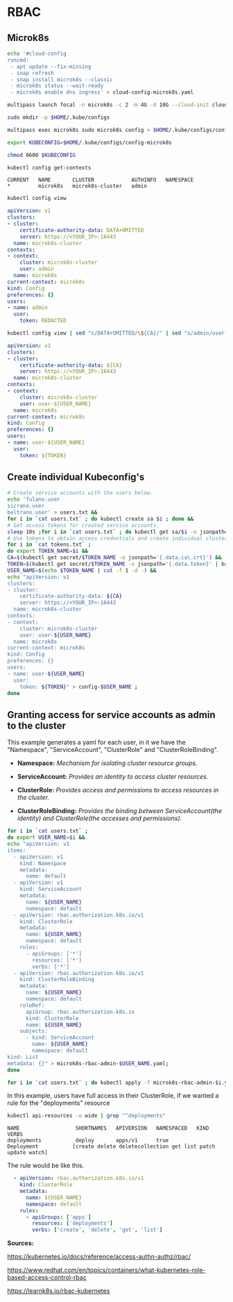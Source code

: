 # RBAC

## Microk8s

```bash
echo '#cloud-config
runcmd:
 - apt update --fix-missing
 - snap refresh
 - snap install microk8s --classic
 - microk8s status --wait-ready
 - microk8s enable dns ingress' > cloud-config-microk8s.yaml
 ```

```bash
multipass launch focal -n microk8s -c 2 -m 4G -d 10G --cloud-init cloud-config-microk8s.yaml
```

```bash
sudo mkdir -p $HOME/.kube/configs
```

```bash
multipass exec microk8s sudo microk8s config > $HOME/.kube/configs/config-microk8s
```

```bash
export KUBECONFIG=$HOME/.kube/configs/config-microk8s
```

```bash
chmod 0600 $KUBECONFIG
```

```bash
kubectl config get-contexts
```

```text
CURRENT   NAME       CLUSTER            AUTHINFO   NAMESPACE
*         microk8s   microk8s-cluster   admin 
```

```bash
kubectl config view
```

```yaml
apiVersion: v1
clusters:
- cluster:
    certificate-authority-data: DATA+OMITTED
    server: https://<YOUR_IP>:16443
  name: microk8s-cluster
contexts:
- context:
    cluster: microk8s-cluster
    user: admin
  name: microk8s
current-context: microk8s
kind: Config
preferences: {}
users:
- name: admin
  user:
    token: REDACTED
```

```bash
kubectl config view | sed "s/DATA+OMITTED/\${CA}/" | sed "s/admin/user-\${USER_NAME}/"  | sed "s/REDACTED/\${TOKEN}/"
```

```yaml
apiVersion: v1
clusters:
- cluster:
    certificate-authority-data: ${CA}
    server: https://<YOUR_IP>:16443
  name: microk8s-cluster
contexts:
- context:
    cluster: microk8s-cluster
    user: user-${USER_NAME}
  name: microk8s
current-context: microk8s
kind: Config
preferences: {}
users:
- name: user-${USER_NAME}
  user:
    token: ${TOKEN}
```

## Create individual Kubeconfig's

```bash
# Create service accounts with the users below.
echo 'fulano.user
sicrano.user
beltrano.user' > users.txt &&
for i in `cat users.txt` ; do kubectl create sa $i ; done &&
# Get access tokens for created service accounts.
sleep 10s ;for i in `cat users.txt` ; do kubectl get sa/$i -o jsonpath="{.secrets[0].name}" | { tr -d '\n'; echo; } >> tokens.txt ; done &&
# Use tokens to obtain access credentials and create individual cluster configuration files.
for i in `cat tokens.txt` ;
do export TOKEN_NAME=$i &&
CA=$(kubectl get secret/$TOKEN_NAME -o jsonpath='{.data.ca\.crt}') &&
TOKEN=$(kubectl get secret/$TOKEN_NAME -o jsonpath='{.data.token}' | base64 --decode) &&
USER_NAME=$(echo $TOKEN_NAME | cut -f 1 -d -) &&
echo "apiVersion: v1
clusters:
- cluster:
    certificate-authority-data: ${CA}
    server: https://<YOUR_IP>:16443
  name: microk8s-cluster
contexts:
- context:
    cluster: microk8s-cluster
    user: user-${USER_NAME}
  name: microk8s
current-context: microk8s
kind: Config
preferences: {}
users:
- name: user-${USER_NAME}
  user:
    token: ${TOKEN}" > config-$USER_NAME ;
done
```

## Granting access for service accounts as admin to the cluster

This example generates a yaml for each user, in it we have the "Namespace", "ServiceAccount", "ClusterRole" and "ClusterRoleBinding".

- **Namespace:** _Mechanism for isolating cluster resource groups._

- **ServiceAccount:** _Provides an identity to access cluster resources._

- **ClusterRole:** _Provides access and permissions to access resources in the cluster._

- **ClusterRoleBinding:** _Provides the binding between ServiceAccount(the identity) and ClusterRole(the accesses and permissions)._

```bash
for i in `cat users.txt` ;
do export USER_NAME=$i &&
echo "apiVersion: v1
items:
  - apiVersion: v1
    kind: Namespace
    metadata:
      name: default
  - apiVersion: v1
    kind: ServiceAccount
    metadata:
      name: ${USER_NAME}
      namespace: default
  - apiVersion: rbac.authorization.k8s.io/v1
    kind: ClusterRole
    metadata:
      name: ${USER_NAME}
      namespace: default
    rules:
      - apiGroups: ['*']
        resources: ['*']
        verbs: ['*']
  - apiVersion: rbac.authorization.k8s.io/v1
    kind: ClusterRoleBinding
    metadata:
      name: ${USER_NAME}
      namespace: default
    roleRef:
      apiGroup: rbac.authorization.k8s.io
      kind: ClusterRole
      name: ${USER_NAME}
    subjects:
      - kind: ServiceAccount
        name: ${USER_NAME}
        namespace: default
kind: List
metadata: {}" > microk8s-rbac-admin-$USER_NAME.yaml;
done
```

```bash
for i in `cat users.txt` ; do kubectl apply -f microk8s-rbac-admin-$i.yaml ; done
```

In this example, users have full access in their ClusterRole, if we wanted a rule for the "deployments" resource

```bash
kubectl api-resources -o wide | grep "^deployments"
```

```text
NAME                  SHORTNAMES   APIVERSION   NAMESPACED   KIND                 VERBS
deployments           deploy       apps/v1      true         Deployment           [create delete deletecollection get list patch update watch]
```

The rule would be like this.

```yaml
  - apiVersion: rbac.authorization.k8s.io/v1
    kind: ClusterRole
    metadata:
      name: ${USER_NAME}
      namespace: default
    rules:
      - apiGroups: ['apps']
        resources: ['deployments']
        verbs: ['create', 'delete', 'get', 'list']
```

**Sources:**

<https://kubernetes.io/docs/reference/access-authn-authz/rbac/>

<https://www.redhat.com/en/topics/containers/what-kubernetes-role-based-access-control-rbac>

<https://learnk8s.io/rbac-kubernetes>
